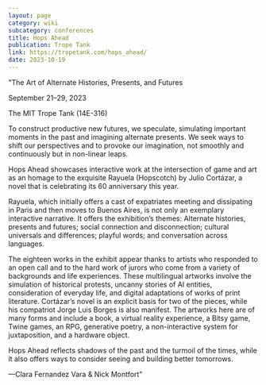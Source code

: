 ```yaml
---
layout: page
category: wiki
subcategory: conferences
title: Hops Ahead
publication: Trope Tank
link: https://tropetank.com/hops_ahead/
date: 2023-10-19
---
```



"The Art of Alternate Histories, Presents, and Futures

September 21–29, 2023

The MIT Trope Tank (14E-316)

To construct productive new futures, we speculate, simulating important moments in the past and imagining alternate presents. We seek ways to shift our perspectives and to provoke our imagination, not smoothly and continuously but in non-linear leaps.

Hops Ahead showcases interactive work at the intersection of game and art as an homage to the exquisite Rayuela (Hopscotch) by Julio Cortázar, a novel that is celebrating its 60 anniversary this year.

Rayuela, which initially offers a cast of expatriates meeting and dissipating in Paris and then moves to Buenos Aires, is not only an exemplary interactive narrative. It offers the exhibition’s themes: Alternate histories, presents and futures; social connection and disconnection; cultural universals and differences; playful words; and conversation across languages.

The eighteen works in the exhibit appear thanks to artists who responded to an open call and to the hard work of jurors who come from a variety of backgrounds and life experiences. These multilingual artworks involve the simulation of historical protests, uncanny stories of AI entities, consideration of everyday life, and digital adaptations of works of print literature. Cortázar’s novel is an explicit basis for two of the pieces, while his compatriot Jorge Luis Borges is also manifest. The artworks here are of many forms and include a book, a virtual reality experience, a Bitsy game, Twine games, an RPG, generative poetry, a non-interactive system for juxtaposition, and a hardware object.

Hops Ahead reflects shadows of the past and the turmoil of the times, while it also offers ways to consider seeing and building better tomorrows.

—Clara Fernandez Vara & Nick Montfort"
